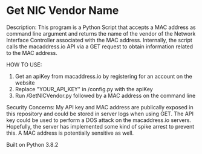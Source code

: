 # Get NIC Vendor Name
Description:
This program is a Python Script that accepts a MAC address as command line argument and returns the name of the vendor of the Network Interface Controller associated with the MAC address. Internally, the script calls the macaddress.io API via a GET request to obtain information related to the MAC address.

HOW TO USE:
1. Get an apiKey from macaddress.io by registering for an account on the website
2. Replace "YOUR_API_KEY" in /config.py with the apiKey
3. Run /GetNICVendor.py followed by a MAC address on the command line

Security Concerns:
My API key and MAC address are publically exposed in this repository and could be stored in server logs when using GET. The API key could be used to perform a DOS attack on the macaddress.io servers. Hopefully, the server has implemented some kind of spike arrest to prevent this. A MAC address is potentially sensitive as well.

Built on Python 3.8.2

